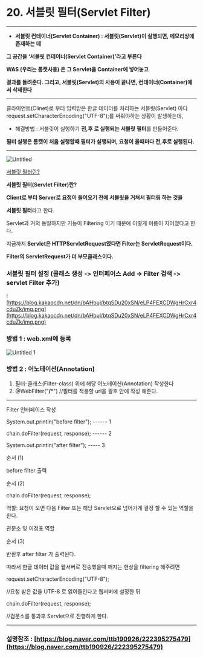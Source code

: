 # 20. 서블릿 필터(Servlet Filter)

---

- **서블릿 컨테이너(Servlet Container) : 서블릿(Servlet)이 실행되면, 메모리상에 존재하는 데**

**그 공간을 ‘서블릿 컨테이너(Servlet Container)’라고 부른다**

**WAS (우리는 톰캣사용) 은 그 Servlet을 Container에 넣어놓고**

**결과를 돌려준다. 그리고, 서블릿(Servlet)의 사용이 끝나면, 컨테이너(Container)에서 삭제한다**

---

클라이언트(Clinet)로 부터 입력받은 한글 데이터를 처리하는 서블릿(Servlet) 마다 request.setCharacterEncoding("UTF-8");를 써줘야하는 상황이 발생하는데,

- 해결방법 : 서블릿이 실행하기 **전,후 로 실행되는 서블릿 필터**를 만들어준다.

**필터 실행은 톰캣이 처음 실행할때 필터가 실행되며, 요청이 올때마다 전,후로 실행된다.**

---

![Untitled](https://user-images.githubusercontent.com/80089860/158417420-d3b36738-c89b-47bb-ae00-d16430f6f552.png)

[서블릿 필터란?](https://www.notion.so/1b2ae2fa35c04c9397e7816752d3720e)

**서블릿 필터(Servlet Filter)란?**

**Client로 부터 Server로 요청이 들어오기 전에 서블릿을 거쳐서 필터링 하는 것을** 

**서블릿 필터**라고 한다.

Servlet과 거의 동일하지만 기능이 Filtering 이기 때문에 이렇게 이름이 지어졌다고 한다.

지금까지 **Servlet은 HTTPServletRequest였다면 Filter는 ServletRequest이다.**

**Filter의 ServletRequest가 더 부모클래스이다.**

### 서블릿 필터 설정 (클래스 생성 -> 인터페이스 Add -> Filter 검색 -> servlet Filter 추가)

![https://blog.kakaocdn.net/dn/bAHbuj/btqSDu20xSN/eLP4FEXCDWgHrCxr4cduZk/img.png](https://blog.kakaocdn.net/dn/bAHbuj/btqSDu20xSN/eLP4FEXCDWgHrCxr4cduZk/img.png)

### 방법 1 : web.xml에 등록

![Untitled 1](https://user-images.githubusercontent.com/80089860/158417436-d4daffdb-a123-4abc-836a-661018dfa982.png)

### 방법 2 : 어노테이션(Annotation)

1. 필터-클래스(Filter-class) 위에 해당 어노테이션(Annotation) 작성한다
2. @WebFilter("**/***")     //필터를 적용할 url을 괄호 안에 작성 해준다.

---

Filter 인터페이스 작성

System.out.println("before filter"); ------ 1

chain.doFilter(request, response); ------ 2

System.out.println("after filter"); ----- 3

순서 (1)

before filter 출력

순서 (2)

chain.doFilter(request, response);

역할: 요청이 오면 다음 Filter 또는 해당 Servlet으로 넘어가게 결정 할 수 있는 역할을 한다.

관문소 및 이정표 역할

순서 (3) 

반환후 after filter 가 출력된다.

따라서 한글 데이터 값을 웹서버로 전송했을때 깨지는 현상을 filtering 해주려면

request.setCharacterEncoding("UTF-8"); 

//요청 받은 값을 UTF-8 로 읽어들인다고 웹서버에 설정한 뒤

chain.doFilter(request, response); 

//검문소를 통과후 Servlet으로 진행하게 한다.

---

### 설명참조  : [https://blog.naver.com/ttb190926/222395275479](https://blog.naver.com/ttb190926/222395275479)
